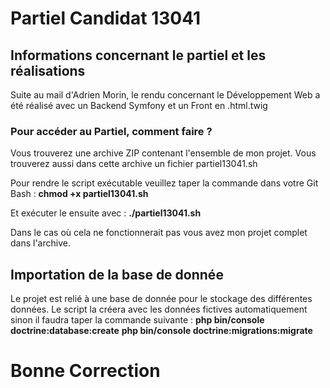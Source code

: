 # Partiel Candidat 13041

## Informations concernant le partiel et les réalisations

Suite au mail d'Adrien Morin, le rendu concernant le Développement Web
a été réalisé avec un Backend Symfony et un Front en .html.twig

### Pour accéder au Partiel, comment faire ?

Vous trouverez une archive ZIP contenant l'ensemble de mon projet.
Vous trouverez aussi dans cette archive un fichier partiel13041.sh

Pour rendre le script exécutable veuillez taper la commande dans votre Git Bash : 
**chmod +x partiel13041.sh**

Et exécuter le ensuite avec : 
**./partiel13041.sh**

Dans le cas où cela ne fonctionnerait pas vous avez mon projet complet dans l'archive.

## Importation de la base de donnée

Le projet est relié à une base de donnée pour le stockage des différentes données. 
Le script la créera avec les données fictives automatiquement sinon il faudra taper la commande suivante : 
**php bin/console doctrine:database:create**
**php bin/console doctrine:migrations:migrate**


# Bonne Correction